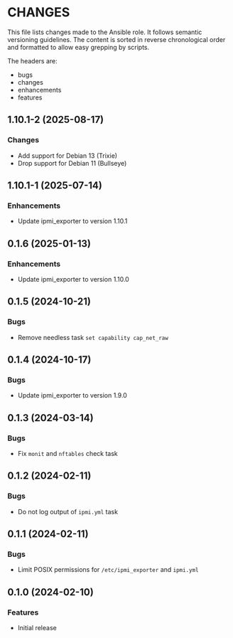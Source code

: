 # CHANGES

This file lists changes made to the Ansible role. It follows semantic versioning
guidelines. The content is sorted in reverse chronological order and formatted
to allow easy grepping by scripts.

The headers are:
- bugs
- changes
- enhancements
- features

## 1.10.1-2 (2025-08-17)

### Changes

- Add support for Debian 13 (Trixie)
- Drop support for Debian 11 (Bullseye)

## 1.10.1-1 (2025-07-14)

### Enhancements

- Update ipmi_exporter to version 1.10.1

## 0.1.6 (2025-01-13)

### Enhancements

- Update ipmi_exporter to version 1.10.0

## 0.1.5 (2024-10-21)

### Bugs

- Remove needless task `set capability cap_net_raw`

## 0.1.4 (2024-10-17)

### Bugs

- Update ipmi_exporter to version 1.9.0

## 0.1.3 (2024-03-14)

### Bugs

- Fix `monit` and `nftables` check task

## 0.1.2 (2024-02-11)

### Bugs

- Do not log output of `ipmi.yml` task

## 0.1.1 (2024-02-11)

### Bugs

- Limit POSIX permissions for `/etc/ipmi_exporter` and `ipmi.yml`

## 0.1.0 (2024-02-10)

### Features

- Initial release
